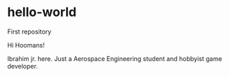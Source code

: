 # hello-world
First repository

Hi Hoomans!

Ibrahim jr. here.
Just a Aerospace Engineering student and hobbyist game developer.
